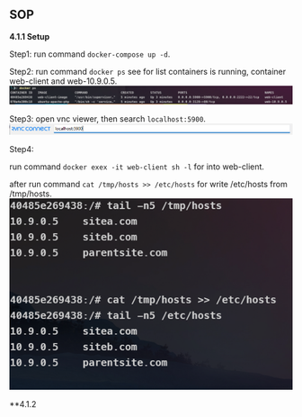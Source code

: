 ## SOP

**4.1.1 Setup**

Step1: run command ```docker-compose up -d```.

Step2: run command ```docker ps``` see for list containers is running, container web-client and web-10.9.0.5.
![](sop/images/Screenshot%202024-10-19%20135049.png)

Step3: open vnc viewer, then search ```localhost:5900```.
![](sop/images/Screenshot%202024-10-19%20135451.png)

Step4: 

run command ```docker exex -it web-client sh -l``` for into web-client.

after run command ```cat /tmp/hosts >> /etc/hosts``` for write /etc/hosts from /tmp/hosts.
![](sop/images/Screenshot%202024-10-19%20140621.png)

**4.1.2
